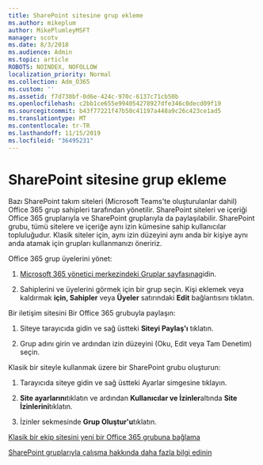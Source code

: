 ```yaml
---
title: SharePoint sitesine grup ekleme
ms.author: mikeplum
author: MikePlumleyMSFT
manager: scotv
ms.date: 8/3/2018
ms.audience: Admin
ms.topic: article
ROBOTS: NOINDEX, NOFOLLOW
localization_priority: Normal
ms.collection: Adm_O365
ms.custom: ''
ms.assetid: f7d730bf-0d6e-424c-970c-6137c71cb50b
ms.openlocfilehash: c2bb1ce655e994054278927dfe346c0decd09f19
ms.sourcegitcommit: b43f77221f47b50c41197a448a9c26c423ce1ad5
ms.translationtype: MT
ms.contentlocale: tr-TR
ms.lasthandoff: 11/15/2019
ms.locfileid: "36495231"
---
```

# <a name="add-a-group-to-a-sharepoint-site"></a>SharePoint sitesine grup ekleme

Bazı SharePoint takım siteleri (Microsoft Teams'te oluşturulanlar dahil) Office 365 grup sahipleri tarafından yönetilir. SharePoint siteleri ve içeriği Office 365 gruplarıyla ve SharePoint gruplarıyla da paylaşılabilir. SharePoint grubu, tümü sitelere ve içeriğe aynı izin kümesine sahip kullanıcılar topluluğudur. Klasik siteler için, aynı izin düzeyini aynı anda bir kişiye aynı anda atamak için grupları kullanmanızı öneririz.
  
Office 365 grup üyelerini yönet:
  
1. [Microsoft 365 yönetici merkezindeki Gruplar sayfasına](https://portal.office.com/adminportal/home#/groups)gidin.
    
2. Sahiplerini ve üyelerini görmek için bir grup seçin. Kişi eklemek veya kaldırmak **için, Sahipler** veya **Üyeler** satırındaki **Edit** bağlantısını tıklatın. 
    
Bir iletişim sitesini Bir Office 365 grubuyla paylaşın:
  
1. Siteye tarayıcıda gidin ve sağ üstteki **Siteyi Paylaş'ı** tıklatın. 
    
2. Grup adını girin ve ardından izin düzeyini (Oku, Edit veya Tam Denetim) seçin.
    
Klasik bir siteyle kullanmak üzere bir SharePoint grubu oluşturun:
  
1. Tarayıcıda siteye gidin ve sağ üstteki Ayarlar simgesine tıklayın.
    
2. **Site ayarlarını**tıklatın ve ardından **Kullanıcılar ve İzinler**altında **Site İzinlerini**tıklatın.
    
3. İzinler sekmesinde **Grup Oluştur'u**tıklatın.
    
[Klasik bir ekip sitesini yeni bir Office 365 grubuna bağlama](https://go.microsoft.com/fwlink/?linkid=2008654)
  
[SharePoint gruplarıyla çalışma hakkında daha fazla bilgi edinin](https://go.microsoft.com/fwlink/?linkid=874658)
  

